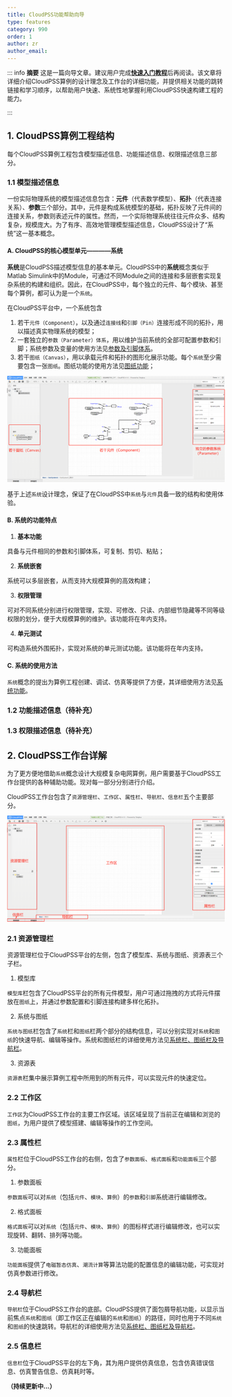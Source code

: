 ```yaml
---
title: CloudPSS功能帮助向导
type: features
category: 990
order: 1
author: zr
author_email: 
---
```

::: info
**摘要**
这是一篇向导文章。建议用户完成[**快速入门教程**](../guide/)后再阅读。该文章将详细介绍CloudPSS算例的设计理念及工作台的详细功能，并提供相关功能的跳转链接和学习顺序，以帮助用户快速、系统性地掌握利用CloudPSS快速构建工程的能力。

:::

## 1. CloudPSS算例工程结构
每个CloudPSS算例工程包含模型描述信息、功能描述信息、权限描述信息三部分。

### 1.1 模型描述信息

一份实际物理系统的模型描述信息包含：**元件**（代表数学模型）、**拓扑**（代表连接关系）、**参数**三个部分。其中，元件是构成系统模型的基础，拓扑反映了元件间的连接关系，参数则表述元件的属性。然而，一个实际物理系统往往元件众多、结构复杂，规模庞大。为了有序、高效地管理模型描述信息，CloudPSS设计了“系统”这一基本概念。

#### A. CloudPSS的核心模型单元————系统

**系统**是CloudPSS描述模型信息的基本单元。CloudPSS中的**系统**概念类似于Matlab Simulink中的Module，可通过不同Module之间的连接和多层嵌套实现复杂系统的构建和组织。因此，在CloudPSS中，每个独立的元件、每个模块、甚至每个算例，都可认为是一个`系统`。

在CloudPSS平台中，一个系统包含
1. 若干`元件（Component）`，以及通过`连接线`和`引脚（Pin）`连接形成不同的拓扑，用以描述真实物理系统的模型；
2. 一套独立的`参数（Parameter）体系`，用以维护当前系统的全部可配置参数和引脚；系统参数及变量的使用方法见[参数及引脚体系](../features/ParameterSystem.md)。
3. 若干`图纸（Canvas）`，用以承载元件和拓扑的图形化展示功能。每个`系统`至少需要包含一张`图纸`。图纸功能的使用方法见[图纸功能](../features/Canvas.md)；

![系统组成](IntroGuide/System.png "系统组件示例")

基于上述`系统`设计理念，保证了在CloudPSS中`系统`与`元件`具备一致的结构和使用体验。

#### B. 系统的功能特点

1.	**基本功能**

具备与元件相同的参数和引脚体系，可复制、剪切、粘贴；

2.	**系统嵌套**

系统可以多层嵌套，从而支持大规模算例的高效构建；

3.	**权限管理**

可对不同系统分别进行权限管理，实现、可修改、只读、内部细节隐藏等不同等级权限的划分，便于大规模算例的维护。该功能将在年内支持。

4.	**单元测试**

可构造系统外围拓扑，实现对系统的单元测试功能。该功能将在年内支持。


#### C. 系统的使用方法

`系统`概念的提出为算例工程创建、调试、仿真等提供了方便，其详细使用方法见[系统功能](../features/System.md)。

### 1.2 功能描述信息（待补充）
### 1.3 权限描述信息（待补充）



## 2. CloudPSS工作台详解

为了更方便地借助`系统`概念设计大规模复杂电网算例，用户需要基于CloudPSS工作台提供的各种辅助功能。现对每一部分分别进行介绍。

CloudPSS工作台包含了`资源管理栏`、`工作区`、`属性栏`、`导航栏`、`信息栏`五个主要部分。

![CloudPSS工作台](IntroGuide/CloudPSS平台.png "CloudPSS工作台组成")

### 2.1 资源管理栏

资源管理栏位于CloudPSS平台的左侧，包含了模型库、系统与图纸、资源表三个子栏。

1. 模型库

`模型库`栏包含了CloudPSS平台的所有元件模型，用户可通过拖拽的方式将元件摆放在`图纸`上，并通过参数配置和引脚连接构建多样化拓扑。

2. 系统与图纸

`系统与图纸`栏包含了`系统`栏和`图纸`栏两个部分的结构信息，可以分别实现对`系统`和`图纸`的快速导航、编辑等操作。系统和图纸栏的详细使用方法见[系统栏、图纸栏及导航栏](../features/SystemBar.md)。

3. 资源表

`资源表`栏集中展示算例工程中所用到的所有元件，可以实现元件的快速定位。

### 2.2 工作区

`工作区`为CloudPSS工作台的主要工作区域。该区域呈现了当前正在编辑和浏览的`图纸`，为用户提供了模型搭建、编辑等操作的工作空间。

### 2.3 属性栏

`属性`栏位于CloudPSS工作台的右侧，包含了`参数面板`、`格式面板`和`功能面板`三个部分。

1. 参数面板

`参数面板`可以对`系统`（包括`元件`、`模块`、`算例`）的`参数`和`引脚`系统进行编辑修改。

2. 格式面板

`格式面板`可以对`系统`（包括`元件`、`模块`、`算例`）的图标样式进行编辑修改，也可以实现旋转、翻转、排列等功能。

3. 功能面板

`功能面板`提供了`电磁暂态仿真`、`潮流计算`等算法功能的配置信息的编辑功能，可实现对仿真参数进行修改。

### 2.4 导航栏

`导航栏`位于CloudPSS工作台的底部。CloudPSS提供了面包屑导航功能，以显示当前焦点`系统`和`图纸`（即工作区正在编辑的`系统`和`图纸`）的路径，同时也用于不同`系统`和`图纸`的快速跳转。导航栏的详细使用方法见[系统栏、图纸栏及导航栏](../features/SystemBar.md)。

### 2.5 信息栏

`信息栏`位于CloudPSS平台的左下角，其为用户提供仿真信息，包含仿真错误信息、仿真警告信息、仿真耗时等。

**（持续更新中...）**